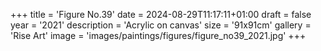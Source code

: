 +++
title = 'Figure No.39'
date = 2024-08-29T11:17:11+01:00
draft = false
year = '2021'
description = 'Acrylic on canvas'
size = '91x91cm'
gallery = 'Rise Art'
image = 'images/paintings/figures/figure_no39_2021.jpg'
+++
